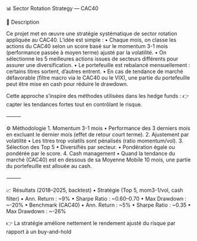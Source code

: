 📊 Sector Rotation Strategy — CAC40

🔎 Description

Ce projet met en œuvre une stratégie systématique de sector rotation appliquée au CAC40.
L’idée est simple :
	•	Chaque mois, on classe les actions du CAC40 selon un score basé sur le momentum 3-1 mois (performance passée à moyen terme) ajusté par la volatilité.
	•	On sélectionne les 5 meilleures actions issues de secteurs différents pour assurer une diversification.
	•	Le portefeuille est rebalancé mensuellement : certains titres sortent, d’autres entrent.
	•	En cas de tendance de marché défavorable (filtre macro via le CAC40 ou le VIX), une partie du portefeuille peut être mise en cash pour réduire le drawdown.

Cette approche s’inspire des méthodes utilisées dans les hedge funds :
👉 capter les tendances fortes tout en contrôlant le risque.

⸻

⚙️ Méthodologie
	1.	Momentum 3-1 mois
	•	Performance des 3 derniers mois en excluant le dernier mois (effet de retour court terme).
	2.	Ajustement par volatilité
	•	Les titres trop volatils sont pénalisés (ratio momentum/vol).
	3.	Sélection des Top 5
	•	Diversifiés par secteur.
	•	Pondération égale ou pondérée par le score.
	4.	Cash management
	•	Quand la tendance du marché (CAC40) est en dessous de sa Moyenne Mobile 10 mois, une partie du portefeuille est allouée au cash.

⸻

📈 Résultats (2018–2025, backtest)
	•	Stratégie (Top 5, mom3-1/vol, cash filter)
	•	Ann. Return : ~9%
	•	Sharpe Ratio : ~0.60–0.70
	•	Max Drawdown : ~-20%
	•	Benchmark (CAC40)
	•	Ann. Return : ~5%
	•	Sharpe Ratio : ~0.35
	•	Max Drawdown : ~-26%

👉 La stratégie améliore nettement le rendement ajusté du risque par rapport à un buy-and-hold
